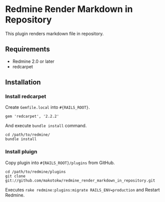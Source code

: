 # Redmine Render Markdown in Repository

This plugin renders markdown file in repository.

## Requirements

* Redmine 2.0 or later
* redcarpet


## Installation

### Install redcarpet

Create ``Gemfile.local`` into ``#{RAILS_ROOT}``.

```
gem 'redcarpet', '2.2.2'
```

And execute ```bundle install``` command.

```
cd /path/to/redmine/
bundle install
```

### Install pluign


Copy plugin into ``#{RAILS_ROOT}/plugins`` from GitHub.

```
cd /path/to/redmine/plugins
git clone git://github.com/makotokw/redmine_render_markdown_in_repository.git
```

Executes ```rake redmine:plugins:migrate RAILS_ENV=production``` and Restart Redmine.